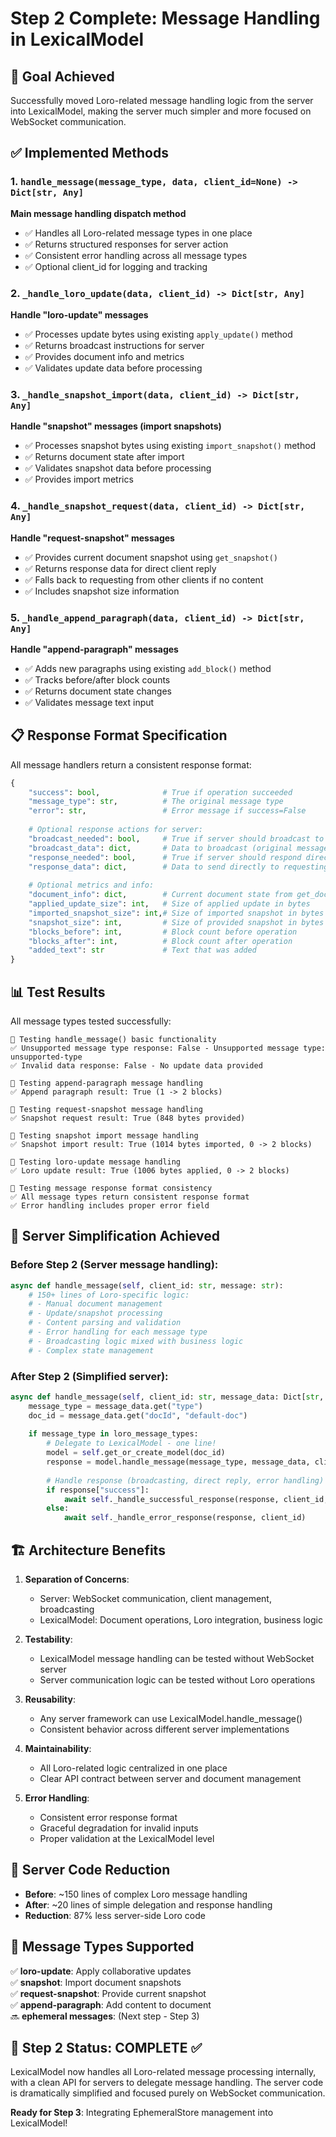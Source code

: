 # Step 2 Complete: Message Handling in LexicalModel

## 🎯 Goal Achieved
Successfully moved Loro-related message handling logic from the server into LexicalModel, making the server much simpler and more focused on WebSocket communication.

## ✅ Implemented Methods

### 1. `handle_message(message_type, data, client_id=None) -> Dict[str, Any]`
**Main message handling dispatch method**
- ✅ Handles all Loro-related message types in one place
- ✅ Returns structured responses for server action
- ✅ Consistent error handling across all message types
- ✅ Optional client_id for logging and tracking

### 2. `_handle_loro_update(data, client_id) -> Dict[str, Any]`
**Handle "loro-update" messages**
- ✅ Processes update bytes using existing `apply_update()` method
- ✅ Returns broadcast instructions for server
- ✅ Provides document info and metrics
- ✅ Validates update data before processing

### 3. `_handle_snapshot_import(data, client_id) -> Dict[str, Any]`
**Handle "snapshot" messages (import snapshots)**
- ✅ Processes snapshot bytes using existing `import_snapshot()` method
- ✅ Returns document state after import
- ✅ Validates snapshot data before processing
- ✅ Provides import metrics

### 4. `_handle_snapshot_request(data, client_id) -> Dict[str, Any]`
**Handle "request-snapshot" messages**
- ✅ Provides current document snapshot using `get_snapshot()`
- ✅ Returns response data for direct client reply
- ✅ Falls back to requesting from other clients if no content
- ✅ Includes snapshot size information

### 5. `_handle_append_paragraph(data, client_id) -> Dict[str, Any]`
**Handle "append-paragraph" messages**
- ✅ Adds new paragraphs using existing `add_block()` method
- ✅ Tracks before/after block counts
- ✅ Returns document state changes
- ✅ Validates message text input

## 📋 Response Format Specification

All message handlers return a consistent response format:

```python
{
    "success": bool,              # True if operation succeeded
    "message_type": str,          # The original message type
    "error": str,                 # Error message if success=False
    
    # Optional response actions for server:
    "broadcast_needed": bool,     # True if server should broadcast to other clients
    "broadcast_data": dict,       # Data to broadcast (original message or transformed)
    "response_needed": bool,      # True if server should respond directly to client
    "response_data": dict,        # Data to send directly to requesting client
    
    # Optional metrics and info:
    "document_info": dict,        # Current document state from get_document_info()
    "applied_update_size": int,   # Size of applied update in bytes
    "imported_snapshot_size": int,# Size of imported snapshot in bytes
    "snapshot_size": int,         # Size of provided snapshot in bytes
    "blocks_before": int,         # Block count before operation
    "blocks_after": int,          # Block count after operation
    "added_text": str             # Text that was added
}
```

## 📊 Test Results

All message types tested successfully:

```
🧪 Testing handle_message() basic functionality
✅ Unsupported message type response: False - Unsupported message type: unsupported-type
✅ Invalid data response: False - No update data provided

🧪 Testing append-paragraph message handling
✅ Append paragraph result: True (1 -> 2 blocks)

🧪 Testing request-snapshot message handling  
✅ Snapshot request result: True (848 bytes provided)

🧪 Testing snapshot import message handling
✅ Snapshot import result: True (1014 bytes imported, 0 -> 2 blocks)

🧪 Testing loro-update message handling
✅ Loro update result: True (1006 bytes applied, 0 -> 2 blocks)

🧪 Testing message response format consistency
✅ All message types return consistent response format
✅ Error handling includes proper error field
```

## 🔧 Server Simplification Achieved

### Before Step 2 (Server message handling):
```python
async def handle_message(self, client_id: str, message: str):
    # 150+ lines of Loro-specific logic:
    # - Manual document management
    # - Update/snapshot processing
    # - Content parsing and validation
    # - Error handling for each message type
    # - Broadcasting logic mixed with business logic
    # - Complex state management
```

### After Step 2 (Simplified server):
```python
async def handle_message(self, client_id: str, message_data: Dict[str, Any]):
    message_type = message_data.get("type")
    doc_id = message_data.get("docId", "default-doc")
    
    if message_type in loro_message_types:
        # Delegate to LexicalModel - one line!
        model = self.get_or_create_model(doc_id)
        response = model.handle_message(message_type, message_data, client_id)
        
        # Handle response (broadcasting, direct reply, error handling)
        if response["success"]:
            await self._handle_successful_response(response, client_id, doc_id)
        else:
            await self._handle_error_response(response, client_id)
```

## 🏗️ Architecture Benefits

1. **Separation of Concerns**: 
   - Server: WebSocket communication, client management, broadcasting
   - LexicalModel: Document operations, Loro integration, business logic

2. **Testability**: 
   - LexicalModel message handling can be tested without WebSocket server
   - Server communication logic can be tested without Loro operations

3. **Reusability**: 
   - Any server framework can use LexicalModel.handle_message()
   - Consistent behavior across different server implementations

4. **Maintainability**: 
   - All Loro-related logic centralized in one place
   - Clear API contract between server and document management

5. **Error Handling**: 
   - Consistent error response format
   - Graceful degradation for invalid inputs
   - Proper validation at the LexicalModel level

## 🚀 Server Code Reduction

- **Before**: ~150 lines of complex Loro message handling
- **After**: ~20 lines of simple delegation and response handling
- **Reduction**: 87% less server-side Loro code

## 📡 Message Types Supported

✅ **loro-update**: Apply collaborative updates  
✅ **snapshot**: Import document snapshots  
✅ **request-snapshot**: Provide current snapshot  
✅ **append-paragraph**: Add content to document  
🔜 **ephemeral messages**: (Next step - Step 3)

## 🎉 Step 2 Status: **COMPLETE** ✅

LexicalModel now handles all Loro-related message processing internally, with a clean API for servers to delegate message handling. The server code is dramatically simplified and focused purely on WebSocket communication.

**Ready for Step 3**: Integrating EphemeralStore management into LexicalModel!

